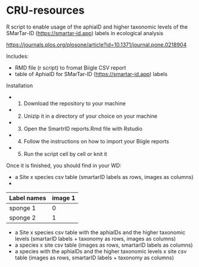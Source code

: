 # CRU-resources
R script to enable usage of the aphiaID and higher taxonomic levels of the SMarTar-ID (https://smartar-id.app) labels in ecological analysis

https://journals.plos.org/plosone/article?id=10.1371/journal.pone.0218904 

Includes: 
- RMD file (r script) to fromat Biigle CSV report 
- table of AphiaID for SMarTar-ID (https://smartar-id.app) labels 

Installation 
- 1) Download the repository to your machine 
- 2) Unizip it in a directory of your choice on your machine
- 3) Open the SmartrID reports.Rmd file with Rstudio 
- 4) Follow the instructions on how to import your Biigle reports 
- 5) Run the script cell by cell or knit it 

Once it is finished, you should find in your WD: 

- a Site x species csv table (smartarID labels as rows, images as columns) 
-
| Label names  | image 1 |
| ------------- | ------------- |
| sponge 1  | 0 |
| sponge 2  | 1  |

- a Site x species csv table with the aphiaIDs and the higher taxonomic levels (smartarID labels + taxonomy as rows, images as columns)
- a species x site csv table (images as rows, smartarID labels as columns)
- a species with the aphiaIDs and the higher taxonomic levels x site csv table (images as rows, smartarID labels + taxonomy as columns)



